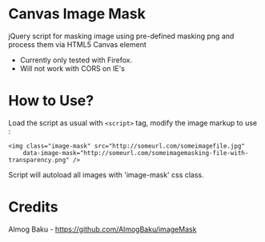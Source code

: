 Canvas Image Mask
=================

jQuery script for masking image using pre-defined masking png and process them via HTML5 Canvas element

- Currently only tested with Firefox.
- Will not work with CORS on IE's

How to Use?
===========

Load the script as usual with `<script>` tag, modify the image markup to use :

```
<img class="image-mask" src="http://someurl.com/someimagefile.jpg" 
    data-image-mask="http://someurl.com/someimagemasking-file-with-transparency.png" />
```

Script will autoload all images with 'image-mask' css class.


Credits
=======
Almog Baku - https://github.com/AlmogBaku/imageMask

